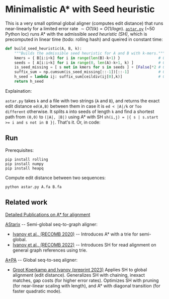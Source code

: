 # Minimalistic A* with Seed heuristic

This is a very small optimal global aligner (computes edit distance) that runs near-linearly for a limited error rate $\sim O(1/k) = O(1/logn)$. [`astar.py`](https://github.com/pesho-ivanov/minSeedHeuristic/blob/master/astar.py) (~50 Python loc) runs A* with the admissible _seed heuristic (SH)_, which is precomputed in linear time (todo: rolling hash) and queired in constant time:

```Python
def build_seed_heuristic(A, B, k):
    """Builds the admissible seed heuristic for A and B with k-mers."""
    kmers = { B[i:i+k] for i in range(len(B)-k+1) }                 # O(nk), O(n) with rolling hash (Rabin-Karp)
    seeds = [ A[i:i+k] for i in range(0, len(A)-k+1, k) ]           # O(n)   
    is_seed_missing = [ s not in kmers for s in seeds ] + [False]*2 # O(n)
    suffix_sum = np.cumsum(is_seed_missing[::-1])[::-1]             # O(n)
    h_seed = lambda ij: suffix_sum[ceildiv(ij[0],k)]                # O(1)
    return h_seed
```

Explaination:

`astar.py` takes `k` and a file with two strings (`A` and `B`), and returns the
exact edit distance `ed(A,B)` between them in case it is `ed < |A|/k` or `Too different` otherwise. It splits `A` into seeds of length `k` and find a shortest path from `(0,0)` to `(|A|, |B|)` using A* with SH `sh(i,j) = |{ s | s.start >= i and s not in B }|`. That's it. Or, in code:

## Run

Prerequisites:
```
pip install rolling
pip install numpy
pip install heapq
```

Compute edit distance between two sequences:
```
python astar.py A.fa B.fa
```

## Related work

[Detailed Publications on A* for alignment](https://pesho-ivanov.github.io/#A*%20for%20optimal%20sequence%20alignment)

[AStarix](https://github.com/eth-sri/astarix) -- Semi-global seq-to-graph aligner:
* [Ivanov et al., (RECOMB 2020)](https://link.springer.com/chapter/10.1007/978-3-030-45257-5_7) -- Introduces A* with a trie for semi-global.
* [Ivanov et al., (RECOMB 2022)](https://www.biorxiv.org/content/10.1101/2021.11.05.467453) -- Introduces SH for read alignment on general graph references using trie.

[A*PA](https://github.com/RagnarGrootKoerkamp/astar-pairwise-aligner) -- Global seq-to-seq aligner:
* [Groot Koerkamp and Ivanov (preprint 2023)](https://www.biorxiv.org/content/10.1101/2022.09.19.508631) Applies SH to global alignment (edit distance). Generalizes SH with chaining, inexact matches, gap costs (for higher error rates). Optimizes SH with pruning (for near-linear scaling with length), and A* with diagonal transition (for faster quadratic mode).
